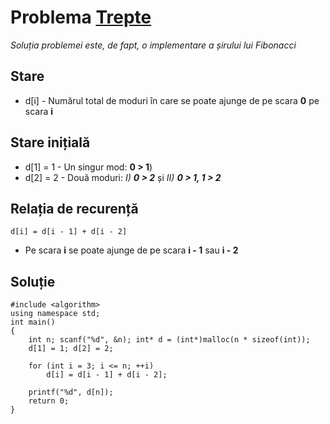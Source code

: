 # Problema [Trepte](https://www.pbinfo.ro/probleme/1798/trepte)
<i>Soluția problemei este, de fapt, o implementare a șirului lui Fibonacci</i>

## Stare
- d[i] - Numărul total de moduri în care se poate ajunge de pe scara <b>0</b> pe scara <b>i</b>

## Stare inițială
- d[1] = 1 - Un singur mod: <b>0 > 1</b>)
- d[2] = 2 - Două moduri: <i>I) <b>0 > 2</b></i> și <i>II) <b>0 > 1, 1 > 2</b></i>

## Relația de recurență
`d[i] = d[i - 1] + d[i - 2]`
- Pe scara <b>i</b> se poate ajunge de pe scara <b>i - 1</b> sau <b>i - 2</b>

## Soluție
```
#include <algorithm>
using namespace std;
int main()
{
    int n; scanf("%d", &n); int* d = (int*)malloc(n * sizeof(int));
    d[1] = 1; d[2] = 2;
    
    for (int i = 3; i <= n; ++i) 
        d[i] = d[i - 1] + d[i - 2];
    
    printf("%d", d[n]);
    return 0;
}
```